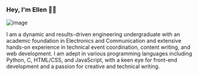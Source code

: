 ### Hey, I'm Ellen 👋🌝
![image](https://github.com/ellen-rose-james/ellen-rose-james/assets/95645830/0779f115-1349-4e3c-94f9-3a303d175e47)

I am a dynamic and results-driven engineering undergraduate with an academic foundation in Electronics and Communication and extensive hands-on experience in technical event coordination, content writing, and web development. I am adept in various programming languages including Python, C, HTML/CSS, and JavaScript, with a keen eye for front-end development and a passion for creative and technical writing.
